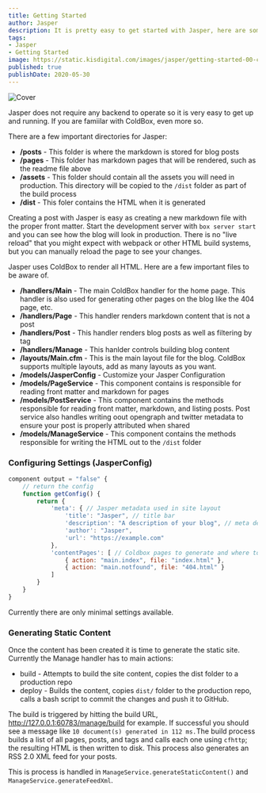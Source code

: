 ```yaml
---
title: Getting Started
author: Jasper
description: It is pretty easy to get started with Jasper, here are some steps to help you move forward
tags: 
- Jasper
- Getting Started
image: https://static.kisdigital.com/images/jasper/getting-started-00-cover.jpeg
published: true
publishDate: 2020-05-30
---
```


![Cover](https://static.kisdigital.com/images/jasper/getting-started-00-cover.jpeg)

Jasper does not require any backend to operate so it is very easy to get up and running. If you are famiilar with ColdBox, even more so.

There are a few important directories for Jasper:

* **/posts** - This folder is where the markdown is stored for blog posts
* **/pages** - This folder has markdown pages that will be rendered, such as the readme file above
* **/assets** - This folder should contain all the assets you will need in production. This directory will be copied to the `/dist` folder as part of the build process
* **/dist** - This foler contains the HTML when it is generated

Creating a post with Jasper is easy as creating a new markdown file with the proper front matter. Start the development server with `box server start` and you can see how the blog will look in production. There is no "live reload" that you might expect with webpack or other HTML build systems, but you can manually reload the page to see your changes.

Jasper uses ColdBox to render all HTML. Here are a few important files to be aware of.

* **/handlers/Main** - The main ColdBox handler for the home page. This handler is also used for generating other pages on the blog like the 404 page, etc.
* **/handlers/Page** - This handler renders markdown content that is not a post
* **/handlers/Post** - This handler renders blog posts as well as filtering by tag
* **/handlers/Manage** - This hanlder controls building blog content
* **/layouts/Main.cfm** - This is the main layout file for the blog. ColdBox supports multiple layouts, add as many layouts as you want.
* **/models/JasperConfig** - Customize your Jasper Configuration
* **/models/PageService** - This component contains is responsible for reading front matter and markdown for pages
* **/models/PostService** - This component contains the methods responsible for reading front matter, markdown, and listing posts. Post service also handles writing oout opengraph and twitter metadata to ensure your post is properly attributed when shared
* **/models/ManageService** - This component contains the methods responsible for writing the HTML out to the `/dist` folder

### Configuring Settings (JasperConfig)

``` javascript
component output = "false" {
	// return the config
	function getConfig() {
		return {
			'meta': { // Jasper metadata used in site layout
				'title': "Jasper", // title bar
				'description': "A description of your blog", // meta description
				'author': "Jasper",
				'url': "https://example.com"
			},
			'contentPages': [ // Coldbox pages to generate and where to write it to
				{ action: "main.index", file: "index.html" },
				{ action: "main.notfound", file: "404.html" }
			]
		}
	}
}
```

Currently there are only minimal settings available.

### Generating Static Content

Once the content has been created it is time to generate the static site. Currently the Manage handler has to main actions:

* build - Attempts to build the site content, copies the dist folder to a production repo
* deploy - Builds the content, copies `dist/` folder to the production repo, calls a bash script to commit the changes and push it to GitHub.

The build is triggered by hitting the build URL, http://127.0.0.1:60783/manage/build for example. If successful you should see a message like `10 document(s) generated in 112 ms.`The build process builds a list of all pages, posts, and tags and calls each one using `cfhttp`; the resulting HTML is then written to disk. This process also generates an RSS 2.0 XML feed for your posts.

This is process is handled in `ManageService.generateStaticContent()` and `ManageService.generateFeedXml`.

